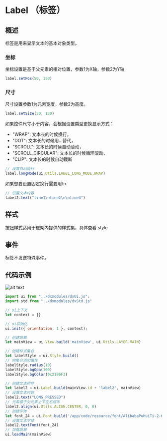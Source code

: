 # Label （标签）

## 概述

标签是用来显示文本的基本对象类型。


### 坐标

坐标设置是基于父元素的相对位置，参数1为X轴，参数2为Y轴
```js
label.setPos(50, 130)
```

### 尺寸

尺寸设置参数1为元素宽度，参数2为高度。

```js
label.setSize(50, 130)
```

如果控件尺寸小于内容，会根据设置类型更换显示方式：
- "WRAP": 文本长的时候换行，
- "DOT": 文本长的时候用...替代，
- "SCROLL": 文本长的时候自动滚动，
- "SCROLL_CIRCULAR": 文本长的时候循环滚动，
- "CLIP": 文本长的时候自动截断

```js
// 设置自动换行
label.longMode(ui.Utils.LABEL_LONG_MODE.WRAP)
```

如果想要设置固定换行需要用\n
```js
// 设置文本内容
label2.text("line1\nline2\n\nline4")
```

## 样式
按钮样式适用于框架内提供的样式集，具体查看 style

## 事件
标签不发送特殊事件。


## 代码示例

![alt text](label.png)

```js
import ui from "../dxmodules/dxUi.js";
import std from "../dxmodules/dxStd.js"

// ui上下文
let context = {}

// ui初始化
ui.init({ orientation: 1 }, context);

// 创建屏幕
let mainView = ui.View.build('mainView', ui.Utils.LAYER.MAIN)

// 创建样式集合
let labelStyle = ui.Style.build()
// 向集合添加属性
labelStyle.radius(10)
labelStyle.bgOpa(100)
labelStyle.bgColor(0x2196F3)

// 创建文本控件
let label2 = ui.Label.build(mainView.id + 'label2', mainView)
// 设置文本内容
label2.text("LONG_PRESSED")
// 元素基于父元素上下左右居中
label2.align(ui.Utils.ALIGN.CENTER, 0, 0)
// 创建字体
let font_24 = ui.Font.build('/app/code/resource/font/AlibabaPuHuiTi-2-65-Medium.ttf', 24, ui.Utils.FONT_STYLE.ITALIC | ui.Utils.FONT_STYLE.BOLD)
// 设置文本字体
label2.textFont(font_24)
// 加载屏幕
ui.loadMain(mainView)
```